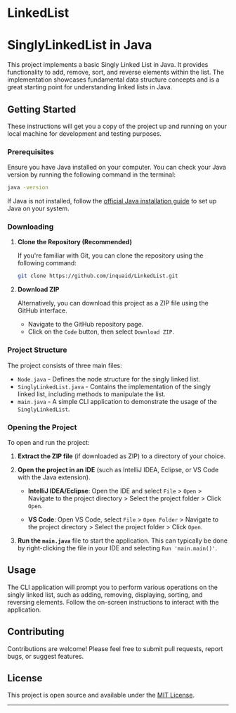 # LinkedList


# SinglyLinkedList in Java

This project implements a basic Singly Linked List in Java. It provides functionality to add, remove, sort, and reverse elements within the list. The implementation showcases fundamental data structure concepts and is a great starting point for understanding linked lists in Java.

## Getting Started

These instructions will get you a copy of the project up and running on your local machine for development and testing purposes.

### Prerequisites

Ensure you have Java installed on your computer. You can check your Java version by running the following command in the terminal:

```bash
java -version
```

If Java is not installed, follow the [official Java installation guide](https://www.java.com/en/download/help/download_options.html) to set up Java on your system.

### Downloading

1. **Clone the Repository (Recommended)**

   If you're familiar with Git, you can clone the repository using the following command:

   ```bash
   git clone https://github.com/inquaid/LinkedList.git
   ```

2. **Download ZIP**

   Alternatively, you can download this project as a ZIP file using the GitHub interface.

   - Navigate to the GitHub repository page.
   - Click on the `Code` button, then select `Download ZIP`.

### Project Structure

The project consists of three main files:

- `Node.java` - Defines the node structure for the singly linked list.
- `SinglyLinkedList.java` - Contains the implementation of the singly linked list, including methods to manipulate the list.
- `main.java` - A simple CLI application to demonstrate the usage of the `SinglyLinkedList`.

### Opening the Project

To open and run the project:

1. **Extract the ZIP file** (if downloaded as ZIP) to a directory of your choice.

2. **Open the project in an IDE** (such as IntelliJ IDEA, Eclipse, or VS Code with the Java extension).

   - **IntelliJ IDEA/Eclipse**: Open the IDE and select `File` > `Open` > Navigate to the project directory > Select the project folder > Click `Open`.

   - **VS Code**: Open VS Code, select `File` > `Open Folder` > Navigate to the project directory > Select the project folder > Click `Open`.

3. **Run the `main.java`** file to start the application. This can typically be done by right-clicking the file in your IDE and selecting `Run 'main.main()'`.

## Usage

The CLI application will prompt you to perform various operations on the singly linked list, such as adding, removing, displaying, sorting, and reversing elements. Follow the on-screen instructions to interact with the application.

## Contributing

Contributions are welcome! Please feel free to submit pull requests, report bugs, or suggest features.

## License

This project is open source and available under the [MIT License](LICENSE.md).

---
